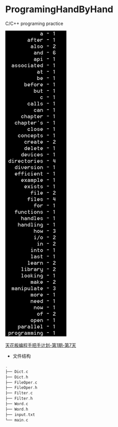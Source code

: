 # ProgramingHandByHand
C/C++ programing practice

![](https://raw.githubusercontent.com/breakerthb/ProgramingHandByHand/1-7/Pic/003.png)

[天花板编程手把手计划-第1期-第7天](http://www.jianshu.com/p/6df9cafebc64)

- 文件结构

```cpp
.
├── Dict.c
├── Dict.h
├── FileOper.c
├── FileOper.h
├── Filter.c
├── Filter.h
├── Word.c
├── Word.h
├── input.txt
└── main.c
```